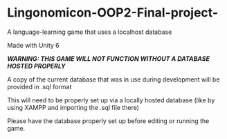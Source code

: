 # Lingonomicon-OOP2-Final-project-
A language-learning game that uses a localhost database

Made with Unity 6



***WARNING: THIS GAME WILL NOT FUNCTION WITHOUT A DATABASE HOSTED PROPERLY***

A copy of the current database that was in use during development will be provided in .sql format

This will need to be properly set up via a locally hosted database (like by using XAMPP and importing the .sql file there)

Please have the database properly set up before editing or running the game.


